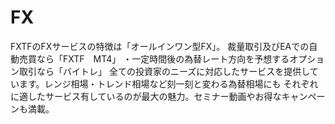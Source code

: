 # FX
FXTFのFXサービスの特徴は「オールインワン型FX」。 裁量取引及びEAでの自動売買なら「FXTF　MT4」 ・一定時間後の為替レート方向を予想するオプション取引なら「バイトレ」 全ての投資家のニーズに対応したサービスを提供しています。レンジ相場・トレンド相場など刻一刻と変わる為替相場にも それぞれに適したサービス有しているのが最大の魅力。セミナー動画やお得なキャンペーンも満載。
